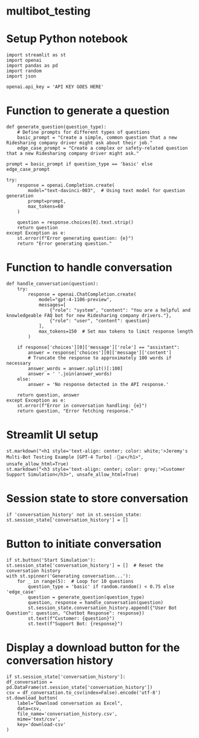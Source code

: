# multibot_testing 

# Setup Python notebook


    import streamlit as st
    import openai
    import pandas as pd
    import random
    import json
    
    openai.api_key = 'API KEY GOES HERE' 


# Function to generate a question
    def generate_question(question_type):
        # Define prompts for different types of questions
        basic_prompt = "Create a simple, common question that a new Ridesharing company driver might ask about their job."
        edge_case_prompt = "Create a complex or safety-related question that a new Ridesharing company driver might ask."
    
    prompt = basic_prompt if question_type == 'basic' else edge_case_prompt
    
    try:
        response = openai.Completion.create(
            model="text-davinci-003",  # Using text model for question generation
            prompt=prompt,
            max_tokens=60
        )
        
        question = response.choices[0].text.strip()
        return question
    except Exception as e:
        st.error(f"Error generating question: {e}")
        return "Error generating question."

# Function to handle conversation
    def handle_conversation(question):
        try:
            response = openai.ChatCompletion.create(
                model="gpt-4-1106-preview",
                messages=[
                    {"role": "system", "content": "You are a helpful and knowledgeable FAQ bot for new Ridesharing company drivers."},
                    {"role": "user", "content": question}
                ],
                max_tokens=150  # Set max tokens to limit response length
            )
        
        if response['choices'][0]['message']['role'] == "assistant":
            answer = response['choices'][0]['message']['content']
            # Truncate the response to approximately 100 words if necessary
            answer_words = answer.split()[:100]
            answer = ' '.join(answer_words)
        else:
            answer = 'No response detected in the API response.'

        return question, answer
    except Exception as e:
        st.error(f"Error in conversation handling: {e}")
        return question, "Error fetching response."

# Streamlit UI setup
    st.markdown("<h1 style='text-align: center; color: white;'>Jeremy's Multi-Bot Testing Example [GPT-4 Turbo] ☄️🤖📊</h1>", unsafe_allow_html=True)
    st.markdown("<h3 style='text-align: center; color: grey;'>Customer Support Simulation</h3>", unsafe_allow_html=True)

# Session state to store conversation
    if 'conversation_history' not in st.session_state:
    st.session_state['conversation_history'] = []

# Button to initiate conversation
    if st.button('Start Simulation'):
    st.session_state['conversation_history'] = []  # Reset the conversation history
    with st.spinner('Generating conversation...'):
        for _ in range(5):  # Loop for 10 questions
            question_type = 'basic' if random.random() < 0.75 else 'edge_case'
            question = generate_question(question_type)
            question, response = handle_conversation(question)
            st.session_state.conversation_history.append({"User Bot Question": question, "Chatbot Response": response})
            st.text(f"Customer: {question}")
            st.text(f"Support Bot: {response}")

# Display a download button for the conversation history
    if st.session_state['conversation_history']:
    df_conversation = pd.DataFrame(st.session_state['conversation_history'])
    csv = df_conversation.to_csv(index=False).encode('utf-8')
    st.download_button(
        label="Download conversation as Excel",
        data=csv,
        file_name='conversation_history.csv',
        mime='text/csv',
        key='download-csv'
    )
